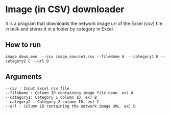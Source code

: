 # Image (in CSV) downloader

It is a program that downloads the network image url of the Excel (csv) file in bulk and stores it in a folder by category in Excel.

## How to run

```shell
image_down.exe  --csv image_source3.csv --fileName A  --category1 B --category2 C --url D
```

## Arguments

```shell
--csv : Input Excel csv file
--fileName : Column ID containing image file name. ex) A
--category1: Category 1 column ID. ex) B
--category2 : Category 2 column ID. ex) C
--url : Column ID containing the network image URL. ex) D
```
